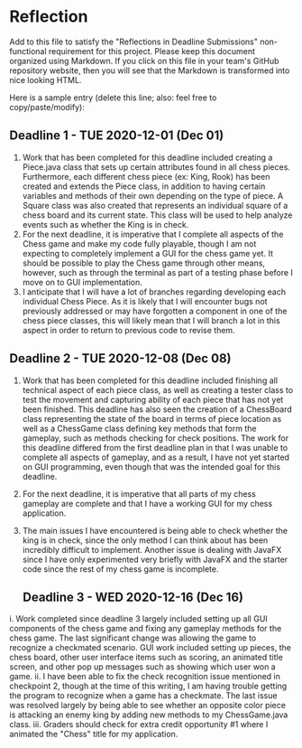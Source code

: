 # Reflection

Add to this file to satisfy the "Reflections in Deadline Submissions" non-functional
requirement for this project. Please keep this document organized using Markdown. If you
click on this file in your team's GitHub repository website, then you will see
that the Markdown is transformed into nice looking HTML.

Here is a sample entry (delete this line; also: feel free to copy/paste/modify):

## Deadline 1 - TUE 2020-12-01 (Dec 01)

1. Work that has been completed for this deadline included creating a Piece.java class that
   sets up certain attributes found in all chess pieces. Furthermore, each different chess
   piece (ex: King, Rook) has been created and extends the Piece class, in addition to having
   certain variables and methods of their own depending on the type of piece. A Square class was
   also created that represents an individual square of a chess board and its current state. This
   class will be used to help analyze events such as whether the King is in check.
2. For the next deadline, it is imperative that I complete all aspects of the Chess game and make
   my code fully playable, though I am not expecting to completely implement a GUI for the chess
   game yet. It should be possible to play the Chess game through other means, however, such as
   through the terminal as part of a testing phase before I move on to GUI implementation.
3. I anticipate that I will have a lot of branches regarding developing each individual Chess
   Piece. As it is likely that I will encounter bugs not previously addressed or may have forgotten
   a component in one of the chess piece classes, this will likely mean that I will branch a lot in
   this aspect in order to return to previous code to revise them.

## Deadline 2 - TUE 2020-12-08 (Dec 08)

1. Work that has been completed for this deadline included finishing all technical aspect of each
   piece class, as well as creating a tester class to test the movement and capturing ability of
   each piece that has not yet been finished. This deadline has also seen the creation of a
   ChessBoard class representing the state of the board in terms of piece location as well as a
   ChessGame class defining key methods that form the gameplay, such as methods checking for check
   positions. The work for this deadline differed from the first deadline plan in that I was unable
   to complete all aspects of gameplay, and as a result, I have not yet started on GUI programming,
   even though that was the intended goal for this deadline.
2. For the next deadline, it is imperative that all parts of my chess gameplay are complete and that
   I have a working GUI for my chess application.
3. The main issues I have encountered is being able to check whether the king is in check, since the
   only method I can think about has been incredibly difficult to implement. Another issue is dealing
   with JavaFX since I have only experimented very briefly with JavaFX and the starter code since the
   rest of my chess game is incomplete.

    ## Deadline 3 - WED 2020-12-16 (Dec 16)

i. Work completed since deadline 3 largely included setting up all GUI components of the chess game
   and fixing any gameplay methods for the chess game. The last significant change was allowing the
   game to recognize a checkmated scenario. GUI work included setting up pieces, the chess board,
   other user interface items such as scoring, an animated title screen, and other pop up messages
   such as showing which user won a game.
ii. I have been able to fix the check recognition issue mentioned in checkpoint 2, though at the time
   of this writing, I am having trouble getting the program to recognize when a game has a checkmate.
   The last issue was resolved largely by being able to see whether an opposite color piece is
   attacking an enemy king by adding new methods to my ChessGame.java class.
iii. Graders should check for extra credit opportunity #1 where I animated the "Chess" title for my
   application.